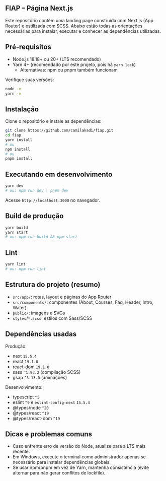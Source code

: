 ## FIAP – Página Next.js

Este repositório contém uma landing page construída com Next.js (App Router) e estilizada com SCSS. Abaixo estão todas as orientações necessárias para instalar, executar e conhecer as dependências utilizadas.

## Pré-requisitos

- Node.js 18.18+ ou 20+ (LTS recomendado)
- Yarn 4+ (recomendado por este projeto, pois há `yarn.lock`)
  - Alternativas: npm ou pnpm também funcionam

Verifique suas versões:

```bash
node -v
yarn -v
```

## Instalação

Clone o repositório e instale as dependências:

```bash
git clone https://github.com/camilakadi/fiap.git
cd fiap
yarn install
# ou
npm install
# ou
pnpm install
```

## Executando em desenvolvimento

```bash
yarn dev
# ou: npm run dev | pnpm dev
```

Acesse `http://localhost:3000` no navegador.

## Build de produção

```bash
yarn build
yarn start
# ou: npm run build && npm start
```

## Lint

```bash
yarn lint
# ou: npm run lint
```

## Estrutura do projeto (resumo)

- `src/app/`: rotas, layout e páginas do App Router
- `src/components/`: componentes (About, Courses, Faq, Header, Intro, Water)
- `public/`: imagens e SVGs
- `styles`/`*.scss`: estilos com Sass/SCSS

## Dependências usadas

Produção:

- next `15.5.4`
- react `19.1.0`
- react-dom `19.1.0`
- sass `^1.93.2` (compilação SCSS)
- gsap `^3.13.0` (animações)

Desenvolvimento:

- typescript `^5`
- eslint `^9` e `eslint-config-next` `15.5.4`
- @types/node `^20`
- @types/react `^19`
- @types/react-dom `^19`

## Dicas e problemas comuns

- Caso enfrente erro de versão do Node, atualize para a LTS mais recente.
- Em Windows, execute o terminal como administrador apenas se necessário para instalar dependências globais.
- Se usar npm/pnpm em vez de Yarn, mantenha consistência (evite alternar para não gerar conflitos de lockfile).
